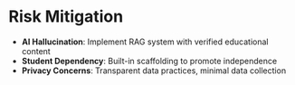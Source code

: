 # Risk Mitigation

- **AI Hallucination**: Implement RAG system with verified educational content
- **Student Dependency**: Built-in scaffolding to promote independence
- **Privacy Concerns**: Transparent data practices, minimal data collection

